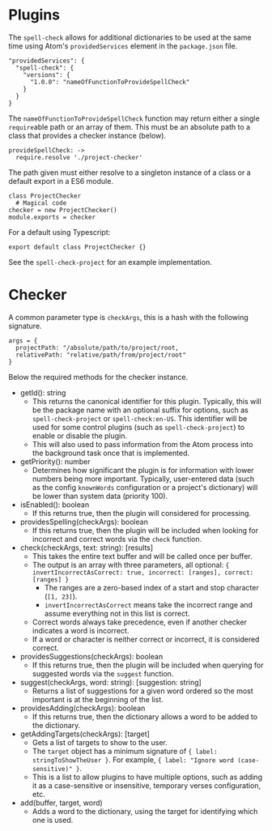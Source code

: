 # Plugins

The `spell-check` allows for additional dictionaries to be used at the same time using Atom's `providedServices` element in the `package.json` file.

    "providedServices": {
      "spell-check": {
        "versions": {
          "1.0.0": "nameOfFunctionToProvideSpellCheck"
        }
      }
    }

The `nameOfFunctionToProvideSpellCheck` function may return either a single `require`able path or an array of them. This must be an absolute path to a class that provides a checker instance (below).

    provideSpellCheck: ->
      require.resolve './project-checker'

The path given must either resolve to a singleton instance of a class or a default export in a ES6 module.

    class ProjectChecker
      # Magical code
    checker = new ProjectChecker()
    module.exports = checker

For a default using Typescript:

    export default class ProjectChecker {}

See the `spell-check-project` for an example implementation.

# Checker

A common parameter type is `checkArgs`, this is a hash with the following signature.

    args = {
      projectPath: "/absolute/path/to/project/root,
      relativePath: "relative/path/from/project/root"
    }

Below the required methods for the checker instance.

* getId(): string
    * This returns the canonical identifier for this plugin. Typically, this will be the package name with an optional suffix for options, such as `spell-check-project` or `spell-check:en-US`. This identifier will be used for some control plugins (such as `spell-check-project`) to enable or disable the plugin.
     * This will also used to pass information from the Atom process into the background task once that is implemented.
* getPriority(): number
    * Determines how significant the plugin is for information with lower numbers being more important. Typically, user-entered data (such as the config `knownWords` configuration or a project's dictionary) will be lower than system data (priority 100).
* isEnabled(): boolean
    * If this returns true, then the plugin will considered for processing.
* providesSpelling(checkArgs): boolean
    * If this returns true, then the plugin will be included when looking for incorrect and correct words via the `check` function.
* check(checkArgs, text: string): [results]
    * This takes the entire text buffer and will be called once per buffer.
    * The output is an array with three parameters, all optional: `{ invertIncorrectAsCorrect: true, incorrect: [ranges], correct: [ranges] }`
        * The ranges are a zero-based index of a start and stop character (`[1, 23]`).
        * `invertIncorrectAsCorrect` means take the incorrect range and assume everything not in this list is correct.
    * Correct words always take precedence, even if another checker indicates a word is incorrect.
    * If a word or character is neither correct or incorrect, it is considered correct.
* providesSuggestions(checkArgs): boolean
    * If this returns true, then the plugin will be included when querying for suggested words via the `suggest` function.
* suggest(checkArgs, word: string): [suggestion: string]
    * Returns a list of suggestions for a given word ordered so the most important is at the beginning of the list.
* providesAdding(checkArgs): boolean
    * If this returns true, then the dictionary allows a word to be added to the dictionary.
* getAddingTargets(checkArgs): [target]
    * Gets a list of targets to show to the user.
    * The `target` object has a minimum signature of `{ label: stringToShowTheUser }`. For example, `{ label: "Ignore word (case-sensitive)" }`.
    * This is a list to allow plugins to have multiple options, such as adding it as a case-sensitive or insensitive, temporary verses configuration, etc.
* add(buffer, target, word)
    * Adds a word to the dictionary, using the target for identifying which one is used.
